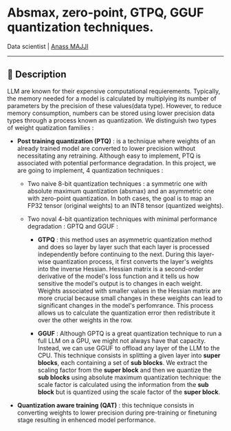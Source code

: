 # Absmax, zero-point, GTPQ, GGUF quantization techniques.

Data scientist | [Anass MAJJI](https://www.linkedin.com/in/anass-majji-729773157/)

***


## :monocle_face: Description
LLM are known for their expensive computational requierements. Typically, the memory needed for a model is calculated by multiplying its number of parameters by the precision of these values(data type). However, to reduce memory consumption, numbers can be stored using lower precision data types through a process known as quantization. 
We distinguish two types of weight quatization families : 

- **Post training quantization (PTQ)** : is a technique where weights of an already trained model are converted to lower precision without necessitating any retraining. Although easy to implement, PTQ is associated with potential performance degradation. In this project, we are going to implement, 4 quantization techniques : 
	- Two naive 8-bit quantization techniques : a symmetric one with absolute maximum quantization (absmax) and an asymmetric one with zero-point quantization. In both cases, the goal is to map an FP32 tensor (original weights) to an INT8 tensor (quantized weights).
	- Two noval 4-bit quantization techniques with minimal performance degradation : GPTQ and GGUF : 

		- **GTPQ** : this method uses an asymmetric quantization method and does so layer by layer such that each layer is processed independently before continuing to the next. During this layer-wise quantization process, it first converts the layer's weights into the inverse Hessian. Hessian matrix is a second-order derivative of the model's loss function and it tells us how sensitive the model's output is to changes in each weight. Weights associated with smaller values in the Hessian matrix are more crucial because small changes in these weights can lead to significant changes in the model's perfomrance. This process allows us to calculate the quantization error then redistribute it over the other weights in the row.

		- **GGUF** : Although GPTQ is a great quantization technique to run a full LLM on a GPU, we might not always have that capacity. Instead, we can use GGUF to offload any layer of the LLM to the CPU. This technique consists in splitting a given layer into **super blocks**, each containing a set of **sub blocks**. We extract the scaling factor from the **super block** and then we quantize the **sub blocks** using absolute maximum quantization technique: the scale factor is calculated using the information from the **sub block** but is quantized using the scale factor of the **super block**.


- **Quantization aware training (QAT)** : this technique consists in converting weights to lower precision during pre-training or finetuning stage resulting in enhenced model performance. 
